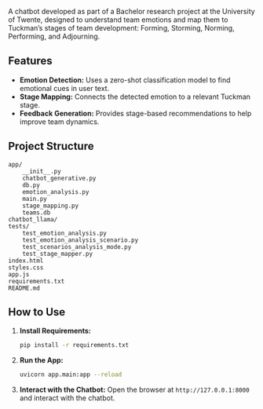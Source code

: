 A chatbot developed as part of a Bachelor research project at the University of Twente, designed to understand team emotions and map them to Tuckman’s stages of team development: Forming, Storming, Norming, Performing, and Adjourning.

## Features

- **Emotion Detection:** Uses a zero-shot classification model to find emotional cues in user text.
- **Stage Mapping:** Connects the detected emotion to a relevant Tuckman stage.
- **Feedback Generation:** Provides stage-based recommendations to help improve team dynamics.

## Project Structure

```
app/
    __init__.py
    chatbot_generative.py
    db.py
    emotion_analysis.py
    main.py
    stage_mapping.py
    teams.db
chatbot_llama/
tests/
    test_emotion_analysis.py
    test_emotion_analysis_scenario.py
    test_scenarios_analysis_mode.py
    test_stage_mapper.py
index.html
styles.css
app.js
requirements.txt
README.md
```

## How to Use

1. **Install Requirements:**
   ```bash
   pip install -r requirements.txt
   ```
   
2. **Run the App:**
   ```bash
   uvicorn app.main:app --reload
   ```
   
3. **Interact with the Chatbot:**
   Open the browser at `http://127.0.0.1:8000` and interact with the chatbot.
